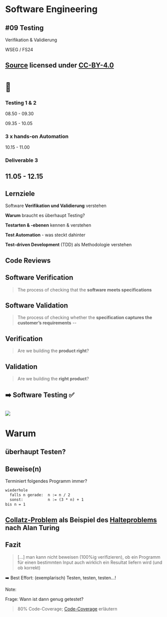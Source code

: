 # Software Engineering

## #09 Testing

Verifikation & Validierung 

WSEG / FS24

[Source](https://github.com/digital-sustainability/module-wseg/tree/24/fs/docs/slides/content/09) licensed under [CC-BY-4.0](https://github.com/digital-sustainability/module-wseg/blob/main/LICENSE)
--
# 🧱

### Testing 1 & 2

08.50 - 09.30

09.35 - 10.05

### 3 x hands-on Automation

10.15 - 11.00

### Deliverable 3

11.05 - 12.15
--
## Lernziele

Software **Verifikation und Validierung** verstehen

**Warum** braucht es überhaupt Testing?

**Testarten & -ebenen** kennen & verstehen

**Test Automation** - was steckt dahinter

**Test-driven Development** (TDD) als Methodologie verstehen

Code **Reviews**
---
## Software Verification

> The process of checking that the **software meets specifications**

## Software Validation

> The process of checking whether the **specification captures the customer’s
requirements**
--
## Verification

> Are we building the **product right**?

## Validation

> Are we building the **right product**?

➡️ Software Testing ✅
--
[![](https://miro.medium.com/v2/resize:fit:1400/format:webp/1*oVJ7JhRx9n8mvVxwf06kWA.png)](https://medium.com/@thx2001r/the-project-cartoon-root-cause-5e82e404ec8a)
---
# Warum

überhaupt Testen?
--
## Beweise(n)

Terminiert folgendes Programm immer?
```md [|2,3]
wiederhole
  falls n gerade:  n := n / 2
  sonst:           n := (3 * n) + 1
bis n = 1
```
[Collatz-Problem](https://de.wikipedia.org/wiki/Collatz-Problem) als Beispiel des
[Halteproblems](https://de.wikipedia.org/wiki/Halteproblem#Illustration) nach Alan Turing
--
## Fazit

> [...] man kann nicht beweisen (100%ig verifizieren), ob ein Programm für einen bestimmten Input auch wirklich ein Resultat liefern wird (und ob korrekt)

➡️ Best Effort: (exemplarisch) Testen, testen, testen...!

Note:

Frage: Wann ist dann genug getestet?
> 80% Code-Coverage; [Code-Coverage](https://en.wikipedia.org/wiki/Code_coverage) erläutern